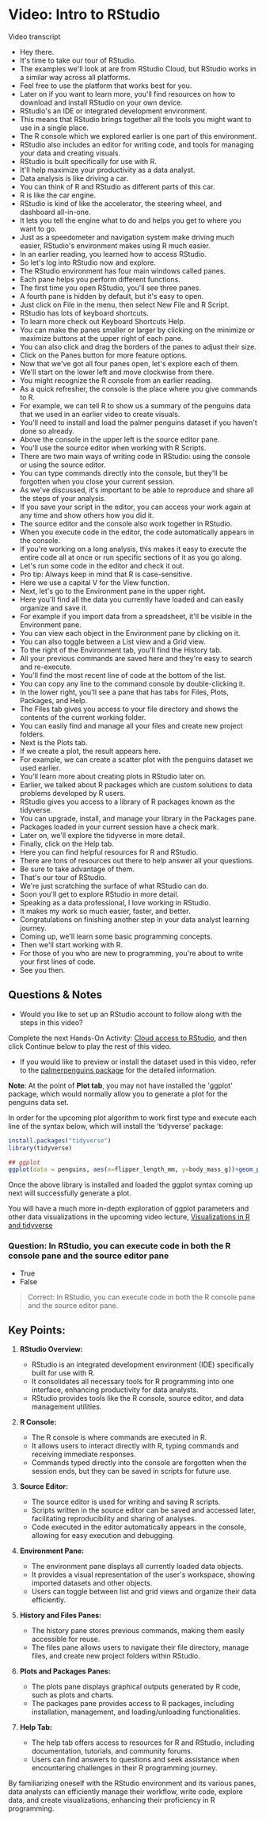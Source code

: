 # Video: Intro to RStudio

Video transcript

- Hey there.
- It's time to take our tour of RStudio.
- The examples we'll look at are from RStudio Cloud, but RStudio works in a similar way across all platforms.
- Feel free to use the platform that works best for you.
- Later on if you want to learn more, you'll find resources on how to download and install RStudio on your own device.
- RStudio's an IDE or integrated development environment.
- This means that RStudio brings together all the tools you might want to use in a single place.
- The R console which we explored earlier is one part of this environment.
- RStudio also includes an editor for writing code, and tools for managing your data and creating visuals.
- RStudio is built specifically for use with R.
- It'll help maximize your productivity as a data analyst.
- Data analysis is like driving a car.
- You can think of R and RStudio as different parts of this car.
- R is like the car engine.
- RStudio is kind of like the accelerator, the steering wheel, and dashboard all-in-one.
- It lets you tell the engine what to do and helps you get to where you want to go.
- Just as a speedometer and navigation system make driving much easier, RStudio's environment makes using R much easier.
- In an earlier reading, you learned how to access RStudio.
- So let's log into RStudio now and explore.
- The RStudio environment has four main windows called panes.
- Each pane helps you perform different functions.
- The first time you open RStudio, you'll see three panes.
- A fourth pane is hidden by default, but it's easy to open.
- Just click on File in the menu, then select New File and R Script.
- RStudio has lots of keyboard shortcuts.
- To learn more check out Keyboard Shortcuts Help.
- You can make the panes smaller or larger by clicking on the minimize or maximize buttons at the upper right of each pane.
- You can also click and drag the borders of the panes to adjust their size.
- Click on the Panes button for more feature options.
- Now that we've got all four panes open, let's explore each of them.
- We'll start on the lower left and move clockwise from there.
- You might recognize the R console from an earlier reading.
- As a quick refresher, the console is the place where you give commands to R.
- For example, we can tell R to show us a summary of the penguins data that we used in an earlier video to create visuals.
- You'll need to install and load the palmer penguins dataset if you haven't done so already.
- Above the console in the upper left is the source editor pane.
- You'll use the source editor when working with R Scripts.
- There are two main ways of writing code in RStudio: using the console or using the source editor.
- You can type commands directly into the console, but they'll be forgotten when you close your current session.
- As we've discussed, it's important to be able to reproduce and share all the steps of your analysis.
- If you save your script in the editor, you can access your work again at any time and show others how you did it.
- The source editor and the console also work together in RStudio.
- When you execute code in the editor, the code automatically appears in the console.
- If you're working on a long analysis, this makes it easy to execute the entire code all at once or run specific sections of it as you go along.
- Let's run some code in the editor and check it out.
- Pro tip: Always keep in mind that R is case-sensitive.
- Here we use a capital V for the View function.
- Next, let's go to the Environment pane in the upper right.
- Here you'll find all the data you currently have loaded and can easily organize and save it.
- For example if you import data from a spreadsheet, it'll be visible in the Environment pane.
- You can view each object in the Environment pane by clicking on it.
- You can also toggle between a List view and a Grid view.
- To the right of the Environment tab, you'll find the History tab.
- All your previous commands are saved here and they're easy to search and re-execute.
- You'll find the most recent line of code at the bottom of the list.
- You can copy any line to the command console by double-clicking it.
- In the lower right, you'll see a pane that has tabs for Files, Plots, Packages, and Help.
- The Files tab gives you access to your file directory and shows the contents of the current working folder.
- You can easily find and manage all your files and create new project folders.
- Next is the Plots tab.
- If we create a plot, the result appears here.
- For example, we can create a scatter plot with the penguins dataset we used earlier.
- You'll learn more about creating plots in RStudio later on.
- Earlier, we talked about R packages which are custom solutions to data problems developed by R users.
- RStudio gives you access to a library of R packages known as the tidyverse.
- You can upgrade, install, and manage your library in the Packages pane.
- Packages loaded in your current session have a check mark.
- Later on, we'll explore the tidyverse in more detail.
- Finally, click on the Help tab.
- Here you can find helpful resources for R and RStudio.
- There are tons of resources out there to help answer all your questions.
- Be sure to take advantage of them.
- That's our tour of RStudio.
- We're just scratching the surface of what RStudio can do.
- Soon you'll get to explore RStudio in more detail.
- Speaking as a data professional, I love working in RStudio.
- It makes my work so much easier, faster, and better.
- Congratulations on finishing another step in your data analyst learning journey.
- Coming up, we'll learn some basic programming concepts.
- Then we'll start working with R.
- For those of you who are new to programming, you're about to write your first lines of code.
- See you then.

## Questions & Notes

- Would you like to set up an RStudio account to follow along with the steps in this video?

Complete the next Hands-On Activity: [Cloud access to RStudio](./s2_pq_activity_cloud-access-to-RStudio.md), and then click Continue below to play the rest of this video.

- If you would like to preview or install the dataset used in this video, refer to the [palmerpenguins package](https://allisonhorst.github.io/palmerpenguins/) for the detailed information.

**Note**: At the point of **Plot tab**, you may not have installed the 'ggplot' package, which would normally allow you to generate a plot for the penguins data set.

In order for the upcoming plot algorithm to work first type and execute each line of the syntax below, which will install the 'tidyverse' package:

```r
install.packages("tidyverse")
library(tidyverse)

## ggplot
ggplot(data = penguins, aes(x=flipper_length_mm, y=body_mass_g))+geom_point(aes(color=species))
```

Once the above library is installed and loaded the ggplot syntax coming up next will successfully generate a plot.

You will have a much more in-depth exploration of ggplot parameters and other data visualizations in the upcoming video lecture, [Visualizations in R and tidyverse](../../module-4_more-about-visualizations-aesthetics-n-annotations/p1_create-data-visualizations-in-R/s2_v_visualization-basic-in-R-and-tidyverse.md)

### Question: In RStudio, you can execute code in both the R console pane and the source editor pane

- True
- False

> Correct: In RStudio, you can execute code in both the R console pane and the source editor pane.

## **Key Points:**

1. **RStudio Overview:**
   - RStudio is an integrated development environment (IDE) specifically built for use with R.
   - It consolidates all necessary tools for R programming into one interface, enhancing productivity for data analysts.
   - RStudio provides tools like the R console, source editor, and data management utilities.

2. **R Console:**
   - The R console is where commands are executed in R.
   - It allows users to interact directly with R, typing commands and receiving immediate responses.
   - Commands typed directly into the console are forgotten when the session ends, but they can be saved in scripts for future use.

3. **Source Editor:**
   - The source editor is used for writing and saving R scripts.
   - Scripts written in the source editor can be saved and accessed later, facilitating reproducibility and sharing of analyses.
   - Code executed in the editor automatically appears in the console, allowing for easy execution and debugging.

4. **Environment Pane:**
   - The environment pane displays all currently loaded data objects.
   - It provides a visual representation of the user's workspace, showing imported datasets and other objects.
   - Users can toggle between list and grid views and organize their data efficiently.

5. **History and Files Panes:**
   - The history pane stores previous commands, making them easily accessible for reuse.
   - The files pane allows users to navigate their file directory, manage files, and create new project folders within RStudio.

6. **Plots and Packages Panes:**
   - The plots pane displays graphical outputs generated by R code, such as plots and charts.
   - The packages pane provides access to R packages, including installation, management, and loading/unloading functionalities.

7. **Help Tab:**
   - The help tab offers access to resources for R and RStudio, including documentation, tutorials, and community forums.
   - Users can find answers to questions and seek assistance when encountering challenges in their R programming journey.

By familiarizing oneself with the RStudio environment and its various panes, data analysts can efficiently manage their workflow, write code, explore data, and create visualizations, enhancing their proficiency in R programming.
